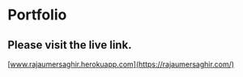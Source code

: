 # Portfolio

## Please visit the live link.

[www.rajaumersaghir.herokuapp.com](https://rajaumersaghir.com/)
